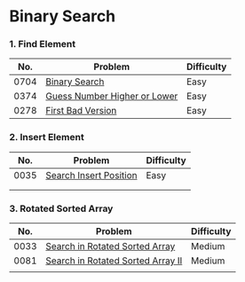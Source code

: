 # Binary Search

### 1. Find Element

| No.  | Problem                                                      | Difficulty |
| ---- | ------------------------------------------------------------ | ---------- |
| 0704 | [Binary Search](https://leetcode.com/problems/binary-search/) | Easy       |
| 0374 | [Guess Number Higher or Lower](https://leetcode.com/problems/guess-number-higher-or-lower/) | Easy       |
| 0278 | [First Bad Version](https://leetcode.com/problems/first-bad-version/) | Easy       |



### 2. Insert Element

| No.  | Problem                                                      | Difficulty |
| ---- | ------------------------------------------------------------ | ---------- |
| 0035 | [Search Insert Position](https://leetcode.com/problems/search-insert-position/) | Easy       |
|      |                                                              |            |
|      |                                                              |            |



### 3. Rotated Sorted Array

| No.  | Problem                                                      | Difficulty |
| ---- | ------------------------------------------------------------ | ---------- |
| 0033 | [Search in Rotated Sorted Array](https://leetcode.com/problems/search-in-rotated-sorted-array/) | Medium     |
| 0081 | [Search in Rotated Sorted Array II](https://leetcode.com/problems/search-in-rotated-sorted-array-ii/) | Medium     |
|      |                                                              |            |



